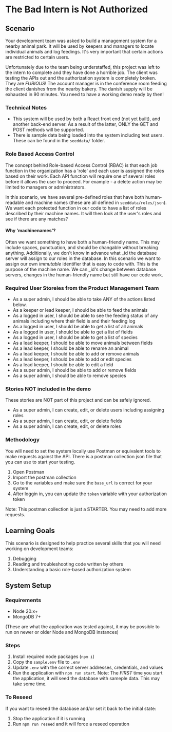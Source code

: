 # The Bad Intern is Not Authorized

## Scenario

Your development team was asked to build a management system for a nearby animal park. It will be used by keepers and managers to locate individual animals and log feedings. It's very important that certain actions are restricted to certain users.

Unfortunately due to the team being understaffed, this project was left to the intern to complete and they have done a horrible job. The client was testing the APIs out and the authorization system is completely broken. They are *FURIOUS*! The account manager is in the conference room feeding the client danishes from the nearby bakery. The danish supply will be exhausted in 90 minutes. You need to have a working demo ready by then!

### Technical Notes

* This system will be used by both a React front end (not yet built), and another back-end server. As a result of the latter, ONLY the GET and POST methods will be supported.
* There is sample data being loaded into the system including test users. These can be found in the ```seeddata/``` folder.

### Role Based Access Control

The concept behind Role-based Access Control (RBAC) is that each job function in the organization has a 'role' and each user is assigned the roles based on their work. Each API function will require one of several roles before it allows the user to proceed. For example - a delete action may be limited to managers or administrators.

In this scenario, we have several pre-defined roles that have both human-readable and machine names (these are all defined in ```seeddata/roles/json```). We want each protected function in our code to have a list of roles described by their machine names. It will then look at the user's roles and see if there are any matches?

#### Why 'machinenames'?

Often we want something to have both a human-friendly name. This may include spaces, punctuation, and should be changable without breaking anything. Additionally, we don't know in advance what _id the database server will assign to our roles in the database. In this scenario we want to assign our own *immutable* identifier that is easy to code with. This is the purpose of the machine name. We can _id's change between database servers, changes in the human-friendly name but still have our code work.

### Required User Storeies from the Product Management Team

* As a super admin, I should be able to take ANY of the actions listed below.
* As a keeper or lead keeper, I should be able to feed the animals
* As a logged in user, I should be able to see the feeding status of any animals including where their field is and their feeding log
* As a logged in user, I should be able to get a list of all animals
* As a logged in user, I should be able to get a list of fields
* As a logged in user, I should be able to get a list of species
* As a lead keeper, I should be able to move animals between fields
* As a lead keeper, I should be able to rename an animal
* As a lead keeper, I should be able to add or remove animals
* As a lead keeper, I should be able to add or edit species
* As a lead keeper, I should be able to edit a field
* As a super admin, I should be able to add or remove fields
* As a super admin, I should be able to remove species

### Stories NOT included in the demo

These stories are NOT part of this project and can be safely ignored.

* As a super admin, I can create, edit, or delete users including assigning roles
* As a super admin, I can create, edit, or delete fields
* As a super admin, I can create, edit, or delete roles

### Methodology

You will need to set the system locally use Postman or equivalent tools to make requests against the API. There is a postman collection json file that you can use to start your testing.

1. Open Postman
2. Import the postman collection
3. Go to the variables and make sure the ```base_url``` is correct for your system
4. After loggin in, you can update the ```token``` variable with your authorization token

Note: This postman collection is just a STARTER. You may need to add more requests.

## Learning Goals

This scenario is designed to help practice several skills that you will need working on development teams:

1. Debugging
2. Reading and troubleshooting code written by others
3. Understanding a basic role-based authorization system

## System Setup

### Requirements

* Node 20.x+
* MongoDB 7+

(These are what the application was tested against, it may be possible to run on newer or older Node and MongoDB instances)

### Steps

1. Install required node packages (```npm i```)
2. Copy the ```sample.env``` file to ```.env```
3. Update ```.env``` with the correct server addresses, credentials, and values
4. Run the application with ```npm run start```. Note: The *FIRST* time you start the application, it will seed the database with sameple data. This may take some time.

### To Reseed

If you want to reseed the database and/or set it back to the initial state:

1. Stop the application if it is running
2. Run ```npm run reseed``` and it will force a reseed operation

